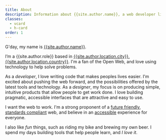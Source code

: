 ```yaml
---
title: About
description: Information about {{site.author.name}}, a web developer living in {{site.author.location.city}}, {{site.author.location.country}}.
classes:
  - vcard
  - h-card
order: 1
---
```


G'day, my name is <a href="{{ site.baseurl }}/" class="fn p-name url u-url">{{site.author.name}}</a>.

I’m a <span class="title p-title">{{site.author.role}}</span> based in <a href="https://www.google.com.au/maps/place/Melbourne+VIC"><span class="locality p-locality">{{site.author.location.city}}</span>, <span class="country-name p-country-name">{{site.author.location.country}}</span></a>. I'm a fan of the Open Web, and love using technology to help solve problems.

As a *developer*, I love writing code that makes peoples lives easier. I'm excited about pushing the web forward, and the possibilities offered by the latest tools and technology. As a *designer*, my focus is on producing simple, intuitive products that allow people to get work done. I love building pragmatic, accessible interfaces that are attractive and easy to use.

I want the web to work. I'm a strong proponent of a [future friendly](http://futurefriend.ly), [standards compliant](http://webstandards.org "The Web Standards Project") web, and believe in an [accessible](http://www.w3.org/WAI "Web Accessibility Initiative") experience for everyone.

I also like _fun_ things, such as riding my bike and brewing my own beer. I spend my days building tools that help people learn, and *I love it*.
